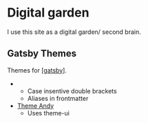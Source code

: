 # Digital garden

I use this site as a digital garden/ second brain.

## Gatsby Themes

Themes for [[gatsby]].

-  
  - Case insentive double brackets
  - Aliases in frontmatter
- [Theme Andy](https://github.com/aravindballa/gatsby-theme-andy)
  - Uses theme-ui

[//begin]: # "Autogenerated link references for markdown compatibility"
[gatsby]: gatsby "Gatsby"
[//end]: # "Autogenerated link references"